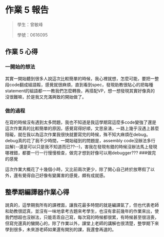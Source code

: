 # 作業 5 報告

> 學生：曾敏峰
>
> 學號：0616095

## 作業 5 心得
### 一開始的想法
其實一開始聽到很多人說這次比較簡單的時候，我心裡就想，怎麼可能，要把一整段code翻成組語餒，感覺就很麻煩，直到看到spec，發現助教很貼心的把每種statement的組語都一一教我們怎麼轉換，再搭配VP，想一想發現其實好像真的沒很難嘛，於是我又充滿興致的開始做了。

### 做的過程
在寫的時候沒有遇到太多問題，我也不知道是我這學期寫這麼多code變強了還是這次作業真的比較簡單的原因，感覺寫得好順，文思泉湧，一路上幾乎沒遇上甚麼阻礙，就在我以為這次作業我很快就要寫完的時候，殊不知大麻煩在debug。debug真的花了我不少時間，一開始碰到的問題是，assembly code沒辦法多行註解(--還是可以只是我不知道而已??--)，害我在發現有錯的時候沒辦法馬上發現哪裡錯，都要一行一行慢慢檢查，做完才想到好像可以用debugger???
###做完的感覺

這次作業大概花了十幾個小時，又比前兩次更少，除了開心自己終於放寒假了以外，還有覺得自己好像有變厲害的感覺，頗有成就感。

## 整學期編譯器作業心得

說真的，這學期我所有的課裡面，讓我花最多時間的就是編譯氣了，但也代表老師和助教很認真，並沒有一味地拿考古題來考學生，也沒有拿前幾年的作業來出，使我們想超也沒辦法，只能乖乖自己寫，每次寫的時候都很累，有時候甚至很沮喪，但寫完還真的蠻開心的，除了作業以外，課堂上老師的講解也很清楚，整學期下來學到很多，未來游老師如果還有開別的課，我還會再選的。
